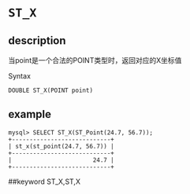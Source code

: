 # `ST_X`
## description

当point是一个合法的POINT类型时，返回对应的X坐标值

 Syntax

`DOUBLE ST_X(POINT point)`

## example

```
mysql> SELECT ST_X(ST_Point(24.7, 56.7));
+----------------------------+
| st_x(st_point(24.7, 56.7)) |
+----------------------------+
|                       24.7 |
+----------------------------+
```
##keyword
ST_X,ST,X
